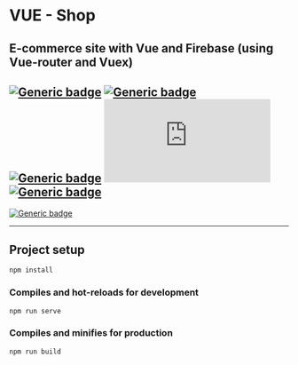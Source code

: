 # VUE - Shop
## E-commerce site with Vue and Firebase (using Vue-router and Vuex)
## [![Generic badge](https://img.shields.io/badge/&#9881;-HTML-green.svg?style=plastic&logo=HTML5)](https://developer.mozilla.org/en-US/docs/Web/Guide/HTML/HTML5) [![Generic badge](https://img.shields.io/badge/&#9881;-CSS-blue.svg?style=plastic&logo=CSS3)](https://www.tutorialrepublic.com/css-tutorial/) [![Generic badge](https://img.shields.io/badge/&#9881;-JS-yellow.svg?style=plastic&logo=Javascript)](https://developer.mozilla.org/en-US/docs/Web/JavaScript) [![Generic badge](https://img.shields.io/badge/&#9881;-VUE-BRIGHTGREEN.svg?style=plastic&logo=Vue.js)](https://vuejs.org/) [![Generic badge](https://img.shields.io/badge/&#9881;-Firebase-orange.svg?style=plastic&logo=Firebase)](https://firebase.google.com/)


[![Generic badge](https://img.shields.io/badge/Live%20demo%20@-Firebase-blueviolet.svg?style=for-the-badge&logo=Firebase)](https://vue-ecommerce-9894c.firebaseapp.com/)


<hr>

## Project setup
```
npm install
```

### Compiles and hot-reloads for development
```
npm run serve
```

### Compiles and minifies for production
```
npm run build
```
